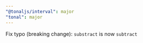 ```yaml
---
"@tonaljs/interval": major
"tonal": major
---
```


Fix typo (breaking change): `substract` is now `subtract`
